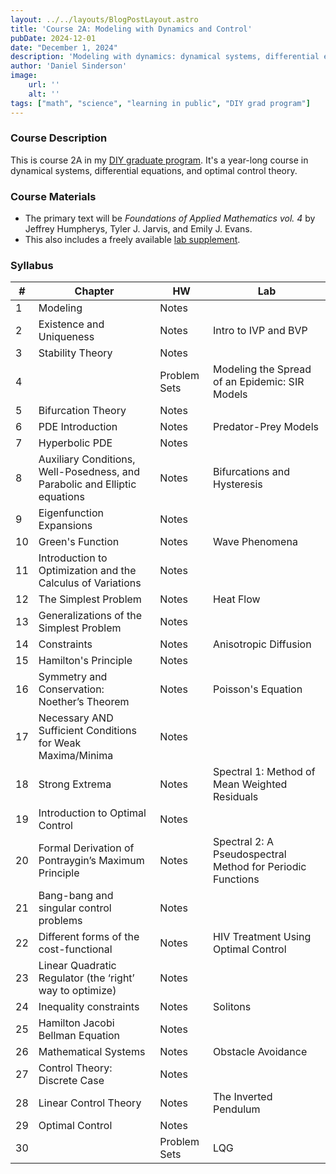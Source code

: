 ```yaml
---
layout: ../../layouts/BlogPostLayout.astro
title: 'Course 2A: Modeling with Dynamics and Control'
pubDate: 2024-12-01
date: "December 1, 2024"
description: 'Modeling with dynamics: dynamical systems, differential equations, and optimal control theory'
author: 'Daniel Sinderson'
image:
    url: ''
    alt: ''
tags: ["math", "science", "learning in public", "DIY grad program"]
---
```





### Course Description
This is course 2A in my [DIY graduate program](/posts/DIYphd-1).
It's a year-long course in dynamical systems, differential equations, and optimal control theory.

### Course Materials
- The primary text will be *Foundations of Applied Mathematics vol. 4* by Jeffrey Humpherys, Tyler J. Jarvis, and Emily J. Evans. 
- This also includes a freely available [lab supplement](/FAM_lab_supplement_Volume4.pdf).

### Syllabus
| # | Chapter                                                                       | HW  | Lab                                                        |
| ---- | ----------------------------------------------------------------------------- | --------- | ---------------------------------------------------------- |
| 1    | Modeling                                                                      | Notes     |                                                            |
| 2    | Existence and Uniqueness                                                      | Notes     | Intro to IVP and BVP                                       |
| 3    | Stability Theory                                                              | Notes     |                                                            |
| 4    |                                                                               | Problem Sets | Modeling the Spread of an Epidemic: SIR Models             |
| 5    | Bifurcation Theory                                                            | Notes     |                                                            |
| 6    | PDE Introduction                                                              | Notes     | Predator-Prey Models                                       |
| 7    | Hyperbolic PDE                                                                | Notes     |                                                            |
| 8    | Auxiliary Conditions, Well-Posedness, and Parabolic and Elliptic<br>equations | Notes     | Bifurcations and Hysteresis                                |
| 9    | Eigenfunction Expansions                                                      | Notes     |                                                            |
| 10   | Green's Function                                                              | Notes     | Wave Phenomena                                             |
| 11   | Introduction to Optimization and the Calculus of Variations                   | Notes     |                                                            |
| 12   | The Simplest Problem                                                          | Notes     | Heat Flow                                                  |
| 13   | Generalizations of the Simplest Problem                                       | Notes     |                                                            |
| 14   | Constraints                                                                   | Notes     | Anisotropic Diffusion                                      |
| 15   | Hamilton's Principle                                                          | Notes     |                                                            |
| 16   | Symmetry and Conservation: Noether’s Theorem                                  | Notes     | Poisson's Equation                                         |
| 17   | Necessary AND Sufficient Conditions for Weak Maxima/Minima                    | Notes     |                                                            |
| 18   | Strong Extrema                                                                | Notes     | Spectral 1: Method of Mean Weighted Residuals              |
| 19   | Introduction to Optimal Control                                               | Notes     |                                                            |
| 20   | Formal Derivation of Pontraygin’s Maximum Principle                           | Notes     | Spectral 2: A Pseudospectral Method for Periodic Functions |
| 21   | Bang-bang and singular control problems                                       | Notes     |                                                            |
| 22   | Different forms of the cost-functional                                        | Notes     | HIV Treatment Using Optimal Control                        |
| 23   | Linear Quadratic Regulator (the ‘right’ way to optimize)                      | Notes     |                                                            |
| 24   | Inequality constraints                                                        | Notes     | Solitons                                                   |
| 25   | Hamilton Jacobi Bellman Equation                                              | Notes     |                                                            |
| 26   | Mathematical Systems                                                          | Notes     | Obstacle Avoidance                                         |
| 27   | Control Theory: Discrete Case                                                 | Notes     |                                                            |
| 28   | Linear Control Theory                                                         | Notes     | The Inverted Pendulum                                      |
| 29   | Optimal Control                                                               | Notes     |                                                            |
| 30   |                                                                               | Problem Sets | LQG                                                        |